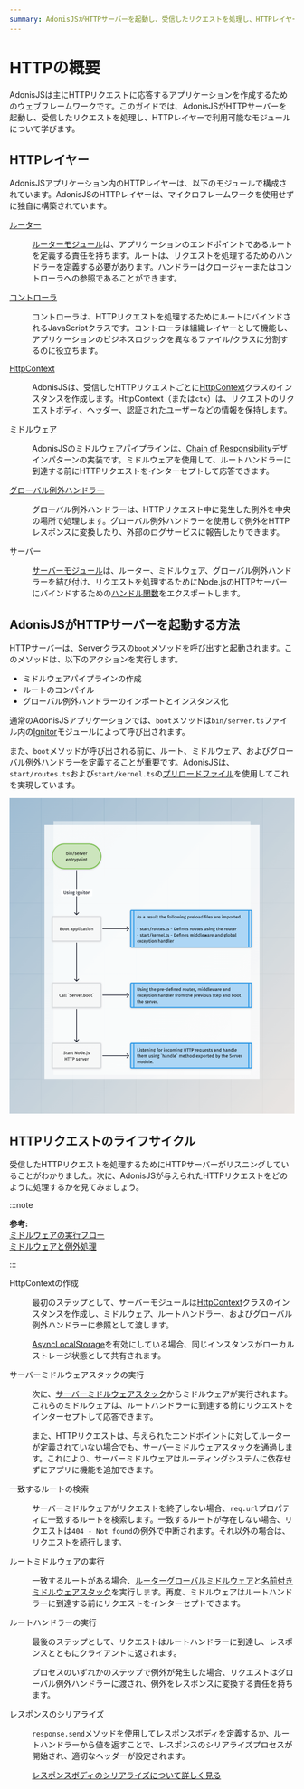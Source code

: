 ```yaml
---
summary: AdonisJSがHTTPサーバーを起動し、受信したリクエストを処理し、HTTPレイヤーで利用可能なモジュールについて学びます。
---
```


# HTTPの概要

AdonisJSは主にHTTPリクエストに応答するアプリケーションを作成するためのウェブフレームワークです。このガイドでは、AdonisJSがHTTPサーバーを起動し、受信したリクエストを処理し、HTTPレイヤーで利用可能なモジュールについて学びます。

## HTTPレイヤー
AdonisJSアプリケーション内のHTTPレイヤーは、以下のモジュールで構成されています。AdonisJSのHTTPレイヤーは、マイクロフレームワークを使用せずに独自に構築されています。


<dl>

<dt>

[ルーター](../basics/routing.md)

</dt>

<dd>

[ルーターモジュール](https://github.com/adonisjs/http-server/blob/main/src/router/main.ts)は、アプリケーションのエンドポイントであるルートを定義する責任を持ちます。ルートは、リクエストを処理するためのハンドラーを定義する必要があります。ハンドラーはクロージャーまたはコントローラへの参照であることができます。

</dd>

<dt>

[コントローラ](../basics/controllers.md)

</dt>

<dd>

コントローラは、HTTPリクエストを処理するためにルートにバインドされるJavaScriptクラスです。コントローラは組織レイヤーとして機能し、アプリケーションのビジネスロジックを異なるファイル/クラスに分割するのに役立ちます。

</dd>

<dt>

[HttpContext](./http_context.md)

</dt>


<dd>

AdonisJSは、受信したHTTPリクエストごとに[HttpContext](https://github.com/adonisjs/http-server/blob/main/src/http_context/main.ts)クラスのインスタンスを作成します。HttpContext（または`ctx`）は、リクエストのリクエストボディ、ヘッダー、認証されたユーザーなどの情報を保持します。

</dd>

<dt>

[ミドルウェア](../basics/middleware.md)

</dt>

<dd>

AdonisJSのミドルウェアパイプラインは、[Chain of Responsibility](https://refactoring.guru/design-patterns/chain-of-responsibility)デザインパターンの実装です。ミドルウェアを使用して、ルートハンドラーに到達する前にHTTPリクエストをインターセプトして応答できます。

</dd>

<dt>

[グローバル例外ハンドラー](../basics/exception_handling.md)

</dt>

<dd>

グローバル例外ハンドラーは、HTTPリクエスト中に発生した例外を中央の場所で処理します。グローバル例外ハンドラーを使用して例外をHTTPレスポンスに変換したり、外部のログサービスに報告したりできます。

</dd>

<dt>

サーバー

</dt>

<dd>

[サーバーモジュール](https://github.com/adonisjs/http-server/blob/main/src/server/main.ts)は、ルーター、ミドルウェア、グローバル例外ハンドラーを結び付け、リクエストを処理するためにNode.jsのHTTPサーバーにバインドするための[ハンドル関数](https://github.com/adonisjs/http-server/blob/main/src/server/main.ts#L330)をエクスポートします。

</dd>

</dl>

## AdonisJSがHTTPサーバーを起動する方法
HTTPサーバーは、Serverクラスの`boot`メソッドを呼び出すと起動されます。このメソッドは、以下のアクションを実行します。

- ミドルウェアパイプラインの作成
- ルートのコンパイル
- グローバル例外ハンドラーのインポートとインスタンス化

通常のAdonisJSアプリケーションでは、`boot`メソッドは`bin/server.ts`ファイル内の[Ignitor](https://github.com/adonisjs/core/blob/main/src/ignitor/http.ts)モジュールによって呼び出されます。

また、`boot`メソッドが呼び出される前に、ルート、ミドルウェア、およびグローバル例外ハンドラーを定義することが重要です。AdonisJSは、`start/routes.ts`および`start/kernel.ts`の[プリロードファイル](./adonisrc_file.md#preloads)を使用してこれを実現しています。

![](./server_boot_lifecycle.png)

## HTTPリクエストのライフサイクル
受信したHTTPリクエストを処理するためにHTTPサーバーがリスニングしていることがわかりました。次に、AdonisJSが与えられたHTTPリクエストをどのように処理するかを見てみましょう。

:::note

**参考:**\
[ミドルウェアの実行フロー](../basics/middleware.md#middleware-execution-flow)\
[ミドルウェアと例外処理](../basics/middleware.md#middleware-and-exception-handling)

:::


<dl>

<dt> HttpContextの作成 </dt>


<dd>

最初のステップとして、サーバーモジュールは[HttpContext](./http_context.md)クラスのインスタンスを作成し、ミドルウェア、ルートハンドラー、およびグローバル例外ハンドラーに参照として渡します。

[AsyncLocalStorage](./async_local_storage.md#usage)を有効にしている場合、同じインスタンスがローカルストレージ状態として共有されます。

</dd>

<dt> サーバーミドルウェアスタックの実行 </dt>

<dd>

次に、[サーバーミドルウェアスタック](../basics/middleware.md#server-middleware-stack)からミドルウェアが実行されます。これらのミドルウェアは、ルートハンドラーに到達する前にリクエストをインターセプトして応答できます。

また、HTTPリクエストは、与えられたエンドポイントに対してルーターが定義されていない場合でも、サーバーミドルウェアスタックを通過します。これにより、サーバーミドルウェアはルーティングシステムに依存せずにアプリに機能を追加できます。

</dd>

<dt> 一致するルートの検索 </dt>

<dd>

サーバーミドルウェアがリクエストを終了しない場合、`req.url`プロパティに一致するルートを検索します。一致するルートが存在しない場合、リクエストは`404 - Not found`の例外で中断されます。それ以外の場合は、リクエストを続行します。

</dd>

<dt> ルートミドルウェアの実行 </dt>

<dd>

一致するルートがある場合、[ルーターグローバルミドルウェア](../basics/middleware.md#router-middleware-stack)と[名前付きミドルウェアスタック](../basics/middleware.md#named-middleware-collection)を実行します。再度、ミドルウェアはルートハンドラーに到達する前にリクエストをインターセプトできます。

</dd>

<dt> ルートハンドラーの実行 </dt>

<dd>

最後のステップとして、リクエストはルートハンドラーに到達し、レスポンスとともにクライアントに返されます。

プロセスのいずれかのステップで例外が発生した場合、リクエストはグローバル例外ハンドラーに渡され、例外をレスポンスに変換する責任を持ちます。

</dd>

<dt> レスポンスのシリアライズ </dt>

<dd>

`response.send`メソッドを使用してレスポンスボディを定義するか、ルートハンドラーから値を返すことで、レスポンスのシリアライズプロセスが開始され、適切なヘッダーが設定されます。

[レスポンスボディのシリアライズについて詳しく見る](../basics/response.md#response-body-serialization)

</dd>

</dl>
